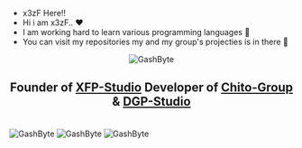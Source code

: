 - x3zF Here!!
- Hi i am x3zF.. ❤
- I am working hard to learn various programming languages 👀
- You can visit my repositories my and my group's projecties is in there 🎁

<p align="center"><img src="https://komarev.com/ghpvc/?username=GashByte&label=Profile%20views&color=1ea97f&style=flat" alt="GashByte" /></p>

<h2 align="center">
  Founder of
  <a href="https://gashbyte.github.io/ICoraIndex/" target="blank">XFP-Studio</a>
  Developer of 
  <a href="https://bkebi-group.github.io/" target="blank">Chito-Group</a>
  &
  <a href="https://github.com/DGP-Studio/" target="blank">DGP-Studio</a>
</h2>

<br>
<img align="center" src="https://github-readme-streak-stats.herokuapp.com/?user=GashByte&theme=radical&mode=weekly" alt="GashByte" />
<img align="center" src="https://github-readme-stats-git-master-revenger-a.vercel.app/api?username=GashByte&show_icons=true&theme=radical&count_private=true" alt=" GashByte" />
<img align="center" src="https://github-readme-stats-git-master-revenger-a.vercel.app/api/top-langs?langs_count=6&username=Revenger-A&theme=radical&layout=compact&hide=css,html,javascript,ShaderLab,HLSL,Python&count_private=true" alt="GashByte" />
<br>
